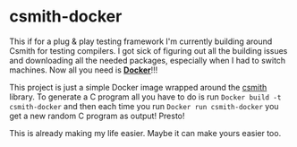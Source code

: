 # csmith-docker

This if for a plug & play testing framework I'm currently building around Csmith for testing compilers. I got sick of figuring out all the building issues and downloading all the needed packages, especially when I had to switch machines. Now all you need is [**Docker**](https://www.docker.com/)!!!

This project is just a simple Docker image wrapped around the [csmith](https://embed.cs.utah.edu/csmith/) library. To generate a C program all you have to do is run `Docker build -t csmith-docker` and then each time you run `Docker run csmith-docker` you get a new random C program as output! Presto!

This is already making my life easier. Maybe it can make yours easier too.
